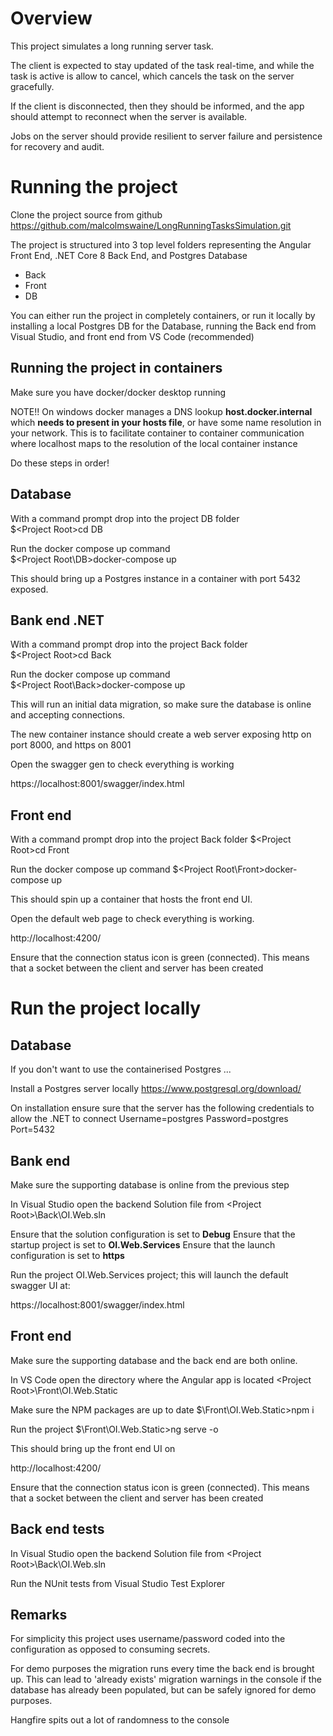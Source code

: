   

# Overview

This project simulates a long running server task.

The client is expected to stay updated of the task real-time, and while the task is active is allow to cancel, which cancels the task on the server gracefully.

If the client is disconnected, then they should be informed, and the app should attempt to reconnect when the server is available.

Jobs on the server should provide resilient to server failure and persistence for recovery and audit.

# Running the project
  
Clone the project source from github
https://github.com/malcolmswaine/LongRunningTasksSimulation.git

The project is structured into 3 top level folders representing the Angular Front End, .NET Core 8 Back End, and Postgres Database

- Back
- Front
- DB

You can either run the project in completely containers, or run it locally by installing a local Postgres DB for
the Database, running the Back end from Visual Studio, and front end from VS Code (recommended)

## Running the project in containers

Make sure you have docker/docker desktop running

NOTE!!
On windows docker manages a DNS lookup **host.docker.internal** which **needs to present
in your hosts file**, or have some name resolution in your network. This is to
facilitate container to container communication where localhost maps to the 
resolution of the local container instance

Do these steps in order!

## Database

With a command prompt drop into the project DB folder\
  $\<Project Root\>cd DB

Run the docker compose up command\
$\<Project Root\DB\>docker-compose up

This should bring up a Postgres instance in a container with port 5432 exposed.
 
## Bank end .NET

With a command prompt drop into the project Back folder\
  $\<Project Root\>cd Back
  
Run the docker compose up command\
$\<Project Root\Back\>docker-compose up

This will run an initial data migration, so make sure the database is online and accepting connections.

The new container instance should create a web server exposing http on port 8000, and https on 8001

Open the swagger gen to check everything is working 

https://localhost:8001/swagger/index.html

## Front end

With a command prompt drop into the project Back folder
  $\<Project Root\>cd Front
  
Run the docker compose up command
$\<Project Root\Front\>docker-compose up
  
This should spin up a container that hosts the front end UI.

Open the default web page to check everything is working.

http://localhost:4200/

Ensure that the connection status icon is green (connected). This means that a socket between the client
and server has been created

  
  

# Run the project locally


## Database
If you don't want to use the containerised Postgres ...

Install a Postgres server locally
https://www.postgresql.org/download/

On installation ensure sure that the server has the following credentials to allow the .NET to connect
Username=postgres
Password=postgres
Port=5432

## Bank end
Make sure the supporting database is online from the previous step

In Visual Studio open the backend Solution file from
\<Project Root>\Back\OI.Web.sln

Ensure that the solution configuration is set to **Debug**
Ensure that the startup project is set to **OI.Web.Services**
Ensure that the launch configuration is set to **https**

Run the project OI.Web.Services project; this will launch the default swagger UI at:

https://localhost:8001/swagger/index.html

## Front end
Make sure the supporting database and the back end are both online.

In VS Code open the directory where the Angular app is located
\<Project Root>\Front\OI.Web.Static

Make sure the NPM packages are up to date
$<Project Root>\Front\OI.Web.Static>npm i
  
Run the project
$<Project Root>\Front\OI.Web.Static>ng serve -o

This should bring up the front end UI on

http://localhost:4200/

Ensure that the connection status icon is green (connected). This means that a socket between the client
and server has been created
  
  

## Back end tests

In Visual Studio open the backend Solution file from
\<Project Root>\Back\OI.Web.sln

Run the NUnit tests from Visual Studio Test Explorer

  
  

## Remarks
For simplicity this project uses username/password coded into the configuration as opposed to consuming secrets.

For demo purposes the migration runs every time the back end is brought up. This can lead to 'already exists' migration warnings in the console if the database has already been populated, but can be safely ignored for demo purposes.

Hangfire spits out a lot of randomness to the console
